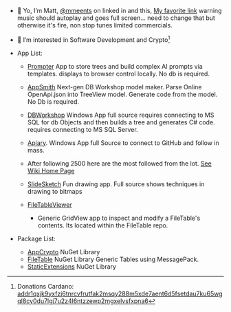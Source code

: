 - 👋 Yo, I’m Matt, [@mmeents](https://www.linkedin.com/in/mmeents/) on linked in and this, [My favorite link](https://mmeents.github.io/BigCryptoChart.html?tvwidgetsymbol=BITTREX%3AADABTC) warning music should autoplay and goes full screen...  need to change that but otherwise it's fire, non stop tunes limited commercials.  
- 👀 I’m interested in Software Development and Crypto[^1] 
- App List:
  -   [Prompter](https://github.com/mmeents/Prompter)  App to store trees and build complex AI prompts via templates.  displays to browser control locally. No db is required. 
  -   [AppSmith](https://github.com/mmeents/AppSmith)  Next-gen DB Workshop model maker.  Parse Online OpenApi.json into TreeView model.  Generate code from the model.  No Db is required. 
  -   [DBWorkshop](https://github.com/mmeents/DBWorkshop) Windows App full source requires connecting to MS SQL for db Objects and then builds a tree and generates C# code. requires connecting to MS SQL Server.
  -   [Apiary](https://github.com/mmeents/Apiary).  Windows App full Source to connect to GitHub and follow in mass.
    -   After following 2500 here are the most followed from the lot.  [See Wiki Home Page](https://github.com/mmeents/Apiary/wiki)
  -   [SlideSketch](https://github.com/mmeents/SlideSketch) Fun drawing app.  Full source shows techniques in drawing to bitmaps
      
  - [FileTableViewer](https://github.com/mmeents/FileTable)
    -   Generic GridView app to inspect and modify a FileTable's contents. Its located within the FileTable repo.
  
- Package List:
  -   [AppCrypto](https://www.nuget.org/packages/AppCrypto/) NuGet Library 
  -   [FileTable](https://github.com/mmeents/FileTable) NuGet Library Generic Tables using MessagePack.   
  -   [StaticExtensions](https://www.nuget.org/packages/StaticExtensions/) NuGet Library 
  
  
[^1]: Donations Cardano: [addr1qxjk9yxfzj6tnrcvfrutfak2msqy288m5xde7aent6d5fsetdau7ku65wgql8cy0du7lgj7u2z4l6ntzzewp2mgxelvsfxpna6](https://cexplorer.io/address/addr1qxjk9yxfzj6tnrcvfrutfak2msqy288m5xde7aent6d5fsetdau7ku65wgql8cy0du7lgj7u2z4l6ntzzewp2mgxelvsfxpna6) 

